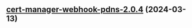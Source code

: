

## [cert-manager-webhook-pdns-2.0.4](https://github.com/cyr-ius/truenas-charts/compare/cert-manager-webhook-pdns-2.0.3...cert-manager-webhook-pdns-2.0.4) (2024-03-13)

